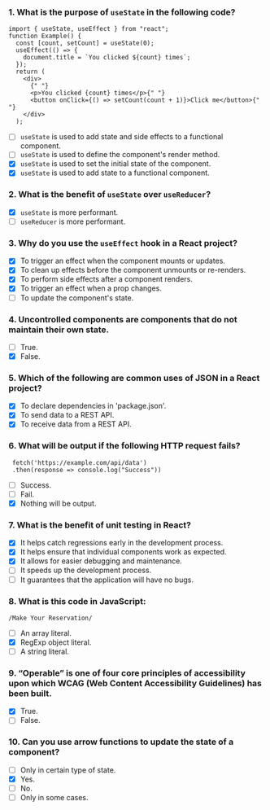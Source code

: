 ### 1. What is the purpose of `useState` in the following code?

```
import { useState, useEffect } from "react";
function Example() {
  const [count, setCount] = useState(0);
  useEffect(() => {
    document.title = `You clicked ${count} times`;
  });
  return (
    <div>
      {" "}
      <p>You clicked {count} times</p>{" "}
      <button onClick={() => setCount(count + 1)}>Click me</button>{" "}
    </div>
  );
```

- [ ] `useState` is used to add state and side effects to a functional component.
- [ ] `useState` is used to define the component's render method.
- [x] `useState` is used to set the initial state of the component.
- [x] `useState` is used to add state to a functional component.

### 2. What is the benefit of `useState` over `useReducer`?

- [x] `useState` is more performant.
- [ ] `useReducer` is more performant.

### 3. Why do you use the `useEffect` hook in a React project?

- [x] To trigger an effect when the component mounts or updates.
- [x] To clean up effects before the component unmounts or re-renders.
- [x] To perform side effects after a component renders.
- [x] To trigger an effect when a prop changes.
- [ ] To update the component's state.

### 4. Uncontrolled components are components that do not maintain their own state.

- [ ] True.
- [x] False.

### 5. Which of the following are common uses of JSON in a React project?

- [x] To declare dependencies in 'package.json'.
- [x] To send data to a REST API.
- [x] To receive data from a REST API.

### 6. What will be output if the following HTTP request fails?

```
 fetch('https://example.com/api/data')
 .then(response => console.log("Success"))
```

- [ ] Success.
- [ ] Fail.
- [x] Nothing will be output.

### 7. What is the benefit of unit testing in React?

- [x] It helps catch regressions early in the development process.
- [x] It helps ensure that individual components work as expected.
- [x] It allows for easier debugging and maintenance.
- [ ] It speeds up the development process.
- [ ] It guarantees that the application will have no bugs.

### 8. What is this code in JavaScript:

`/Make Your Reservation/`

- [ ] An array literal.
- [x] RegExp object literal.
- [ ] A string literal.

### 9. “Operable” is one of four core principles of accessibility upon which WCAG (Web Content Accessibility Guidelines) has been built.

- [x] True.
- [ ] False.

### 10. Can you use arrow functions to update the state of a component?

- [ ] Only in certain type of state.
- [x] Yes.
- [ ] No.
- [ ] Only in some cases.
